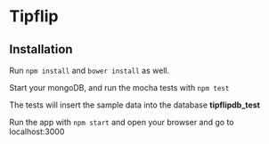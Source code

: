 # Tipflip

## Installation
Run ``npm install`` and ``bower install`` as well.

Start your mongoDB, and run the mocha tests with ``npm test``

The tests will insert the sample data into the database __tipflipdb_test__

Run the app with ``npm start`` and open your browser and go to localhost:3000